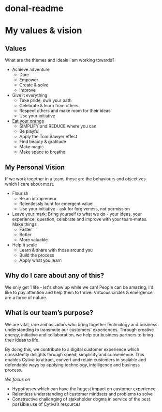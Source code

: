 # donal-readme

# My values & vision

## Values 

What are the themes and ideals I am working towards?

* Achieve adventure
	* Dare
	* Empower
	* Create & solve
	* Improve
* Give it everything
	* Take pride, own your path
	* Celebrate & learn from others
	* Respect others and make room for their ideas
	* Use your initiative
* [Eat your orange](https://www.thenewleam.com/2018/08/eating-an-orange-thich-nhat-hanh/)
	* SIMPLIFY and REDUCE where you can
	* Be playful
	* Apply the Tom Sawyer effect
	* Find beauty & gratitude
	* Make magic
	* Make space to breathe

## My Personal Vision

If we work together in a team, these are the behaviours and objectives which I care about most.

* Flourish
	* Be an intrapreneur
	* Relentlessly hunt for emergent value
	* Use your initiative - ask for forgiveness, not permission
* Leave your mark:
Bring yourself to what we do - your ideas, your experience; question, celebrate and improve with your team-mates. Make things
	* Faster
	* Better
	* More valuable
* Help it scale
	* Learn & share with those around you
	* Build the process
	* Apply what you learn

## Why do I care about any of this?
We only get 1 life - let's show up while we can!
People can be amazing, I'd like to pay attention and help them to thrive.
Virtuous circles & emergence are a force of nature.

## What is our team’s purpose?
We are vital, rare ambassadors who bring together technology and business understanding to transmute our customers' experiences. Through creative energy, initiative and collaboration, we help our business partners to bring their ideas to life.

By doing this, we contribute to a digital customer experience which consistently delights through speed, simplicity and convenience.
This enables Cytiva to attract, convert and retain customers in scalable and defendable ways by applying technology, intelligence and business process.

*We focus on*
* Hypotheses which can have the hugest impact on customer experience
* Relentless understanding of customer mindsets and problems to solve
* Constructive challenging of stakeholder dogma in service of the best possible use of Cytiva’s resources
